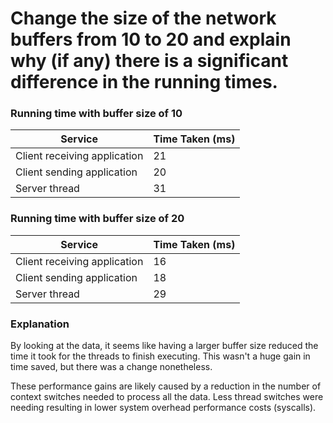 # Change the size of the network buffers from 10 to 20 and explain why (if any) there is a significant difference in the running times.

### Running time with buffer size of 10

| Service                      | Time Taken (ms) |
| ---------------------------- | --------------- |
| Client receiving application | 21              |
| Client sending application   | 20              |
| Server thread                | 31              |

### Running time with buffer size of 20

| Service                      | Time Taken (ms) |
| ---------------------------- | --------------- |
| Client receiving application | 16              |
| Client sending application   | 18              |
| Server thread                | 29              |

### Explanation

By looking at the data, it seems like having a larger buffer size reduced the time it took for the threads to finish executing. This wasn't a huge gain in time saved, but there was a change nonetheless.

These performance gains are likely caused by a reduction in the number of context switches needed to process all the data. Less thread switches were needing resulting in lower system overhead performance costs (syscalls).
